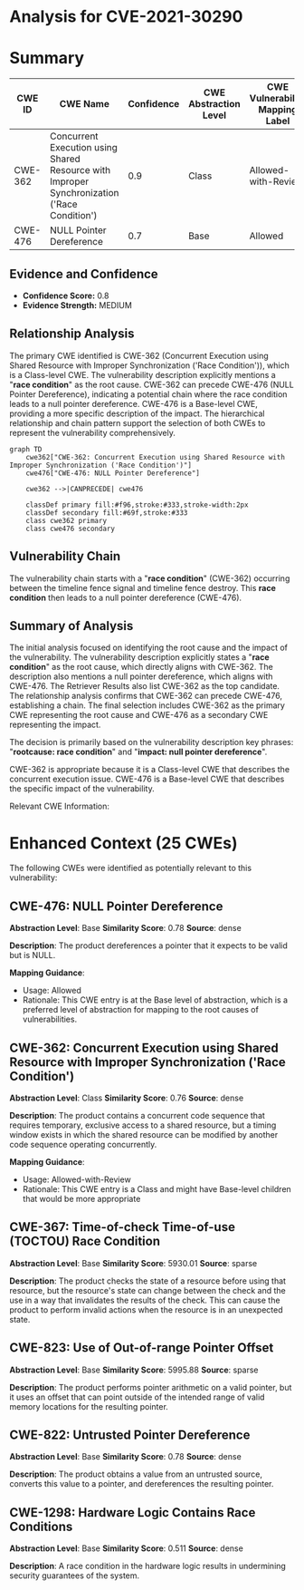 # Analysis for CVE-2021-30290

# Summary
| CWE ID | CWE Name | Confidence | CWE Abstraction Level | CWE Vulnerability Mapping Label | CWE-Vulnerability Mapping Notes |
|---|---|---|---|---|---|
| CWE-362 | Concurrent Execution using Shared Resource with Improper Synchronization ('Race Condition') | 0.9 | Class | Allowed-with-Review | Primary CWE |
| CWE-476 | NULL Pointer Dereference | 0.7 | Base | Allowed | Secondary Candidate |

## Evidence and Confidence

*   **Confidence Score:** 0.8
*   **Evidence Strength:** MEDIUM

## Relationship Analysis
The primary CWE identified is CWE-362 (Concurrent Execution using Shared Resource with Improper Synchronization ('Race Condition')), which is a Class-level CWE. The vulnerability description explicitly mentions a "**race condition**" as the root cause. CWE-362 can precede CWE-476 (NULL Pointer Dereference), indicating a potential chain where the race condition leads to a null pointer dereference. CWE-476 is a Base-level CWE, providing a more specific description of the impact. The hierarchical relationship and chain pattern support the selection of both CWEs to represent the vulnerability comprehensively.

```mermaid
graph TD
    cwe362["CWE-362: Concurrent Execution using Shared Resource with Improper Synchronization ('Race Condition')"]
    cwe476["CWE-476: NULL Pointer Dereference"]
    
    cwe362 -->|CANPRECEDE| cwe476
    
    classDef primary fill:#f96,stroke:#333,stroke-width:2px
    classDef secondary fill:#69f,stroke:#333
    class cwe362 primary
    class cwe476 secondary
```

## Vulnerability Chain
The vulnerability chain starts with a "**race condition**" (CWE-362) occurring between the timeline fence signal and timeline fence destroy. This **race condition** then leads to a null pointer dereference (CWE-476).

## Summary of Analysis
The initial analysis focused on identifying the root cause and the impact of the vulnerability. The vulnerability description explicitly states a "**race condition**" as the root cause, which directly aligns with CWE-362. The description also mentions a null pointer dereference, which aligns with CWE-476. The Retriever Results also list CWE-362 as the top candidate. The relationship analysis confirms that CWE-362 can precede CWE-476, establishing a chain. The final selection includes CWE-362 as the primary CWE representing the root cause and CWE-476 as a secondary CWE representing the impact.

The decision is primarily based on the vulnerability description key phrases: "**rootcause: race condition**" and "**impact: null pointer dereference**".

CWE-362 is appropriate because it is a Class-level CWE that describes the concurrent execution issue. CWE-476 is a Base-level CWE that describes the specific impact of the vulnerability.

Relevant CWE Information:

# Enhanced Context (25 CWEs)
The following CWEs were identified as potentially relevant to this vulnerability:

## CWE-476: NULL Pointer Dereference
**Abstraction Level**: Base
**Similarity Score**: 0.78
**Source**: dense

**Description**:
The product dereferences a pointer that it expects to be valid but is NULL.

**Mapping Guidance**:
- Usage: Allowed
- Rationale: This CWE entry is at the Base level of abstraction, which is a preferred level of abstraction for mapping to the root causes of vulnerabilities.

## CWE-362: Concurrent Execution using Shared Resource with Improper Synchronization ('Race Condition')
**Abstraction Level**: Class
**Similarity Score**: 0.76
**Source**: dense

**Description**:
The product contains a concurrent code sequence that requires temporary, exclusive access to a shared resource, but a timing window exists in which the shared resource can be modified by another code sequence operating concurrently.

**Mapping Guidance**:
- Usage: Allowed-with-Review
- Rationale: This CWE entry is a Class and might have Base-level children that would be more appropriate

## CWE-367: Time-of-check Time-of-use (TOCTOU) Race Condition
**Abstraction Level**: Base
**Similarity Score**: 5930.01
**Source**: sparse

**Description**:
The product checks the state of a resource before using that resource, but the resource's state can change between the check and the use in a way that invalidates the results of the check. This can cause the product to perform invalid actions when the resource is in an unexpected state.

## CWE-823: Use of Out-of-range Pointer Offset
**Abstraction Level**: Base
**Similarity Score**: 5995.88
**Source**: sparse

**Description**:
The product performs pointer arithmetic on a valid pointer, but it uses an offset that can point outside of the intended range of valid memory locations for the resulting pointer.

## CWE-822: Untrusted Pointer Dereference
**Abstraction Level**: Base
**Similarity Score**: 0.78
**Source**: dense

**Description**:
The product obtains a value from an untrusted source, converts this value to a pointer, and dereferences the resulting pointer.

## CWE-1298: Hardware Logic Contains Race Conditions
**Abstraction Level**: Base
**Similarity Score**: 0.511
**Source**: dense

**Description**:
A race condition in the hardware logic results in undermining security guarantees of the system.